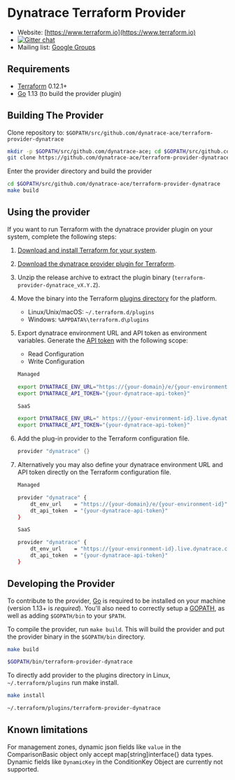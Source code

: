 # Dynatrace Terraform Provider

- Website: [https://www.terraform.io](https://www.terraform.io)
- [![Gitter chat](https://badges.gitter.im/hashicorp-terraform/Lobby.png)](https://gitter.im/hashicorp-terraform/Lobby)
- Mailing list: [Google Groups](http://groups.google.com/group/terraform-tool)

## Requirements

- [Terraform] 0.12.1+
- [Go] 1.13 (to build the provider plugin)

## Building The Provider

Clone repository to: `$GOPATH/src/github.com/dynatrace-ace/terraform-provider-dynatrace`

```sh
mkdir -p $GOPATH/src/github.com/dynatrace-ace; cd $GOPATH/src/github.com/dynatrace-ace
git clone https://github.com/dynatrace-ace/terraform-provider-dynatrace.git
```

Enter the provider directory and build the provider

```sh
cd $GOPATH/src/github.com/dynatrace-ace/terraform-provider-dynatrace
make build
```

## Using the provider

If you want to run Terraform with the dynatrace provider plugin on your system, complete the following steps:

1. [Download and install Terraform for your system].

1. [Download the dynatrace provider plugin for Terraform].

1. Unzip the release archive to extract the plugin binary (`terraform-provider-dynatrace_vX.Y.Z`).

1. Move the binary into the Terraform [plugins directory] for the platform.
    - Linux/Unix/macOS: `~/.terraform.d/plugins`
    - Windows: `%APPDATA%\terraform.d\plugins`

1. Export dynatrace environment URL and API token as environment variables. Generate the [API token] with the following scope:

    - Read Configuration
    - Write Configuration

    ```sh
    Managed

    export DYNATRACE_ENV_URL="https://{your-domain}/e/{your-environment-id}"
    export DYNATRACE_API_TOKEN="{your-dynatrace-api-token}"
    ```

    ```sh
    SaaS

    export DYNATRACE_ENV_URL=" https://{your-environment-id}.live.dynatrace.com"
    export DYNATRACE_API_TOKEN="{your-dynatrace-api-token}"
    ```

1. Add the plug-in provider to the Terraform configuration file.

    ```go
    provider "dynatrace" {}
    ```

1. Alternatively you may also define your dynatrace environment URL and API token directly on the Terraform configuration file.

    ```sh
    Managed

    provider "dynatrace" {
        dt_env_url    = "https://{your-domain}/e/{your-environment-id}"
        dt_api_token  = "{your-dynatrace-api-token}"
    }
    ```

    ```sh
    SaaS

    provider "dynatrace" {
        dt_env_url    = "https://{your-environment-id}.live.dynatrace.com"
        dt_api_token  = "{your-dynatrace-api-token}"
    }
    ```

## Developing the Provider

To contribute to the provider, [Go](http://www.golang.org) is required to be installed on your machine (version 1.13+ is *required*). You'll also need to correctly setup a [GOPATH](http://golang.org/doc/code.html#GOPATH), as well as adding `$GOPATH/bin` to your `$PATH`.

To compile the provider, run `make build`. This will build the provider and put the provider binary in the `$GOPATH/bin` directory.

```sh
make build

$GOPATH/bin/terraform-provider-dynatrace
```

To directly add provider to the plugins directory in Linux, `~/.terraform/plugins` run make install.

```sh
make install

~/.terraform/plugins/terraform-provider-dynatrace
```

## Known limitations

For management zones, dynamic json fields like `value` in the ComparisonBasic object only accept map[string]interface{} data types. Dynamic fields like `DynamicKey` in the ConditionKey Object are currently not supported.

[Terraform]: (https://www.terraform.io/downloads.html)
[Go]: (https://golang.org/doc/install)
[Download and install Terraform for your system]: (https://www.terraform.io/intro/getting-started/install.html)
[Download the dynatrace provider plugin for Terraform]: (https://github.com/dynatrace-ace/terraform-provider-dynatrace/releases)
[plugins directory]: (https://www.terraform.io/docs/configuration/providers.html#third-party-plugins)
[API token]: https://www.dynatrace.com/support/help/dynatrace-api/basics/dynatrace-api-authentication/

